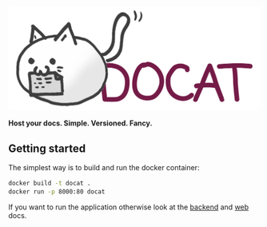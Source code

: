![docat](web/src/assets/docat-teaser.png)

**Host your docs. Simple. Versioned. Fancy.**

## Getting started

The simplest way is to build and run the docker container:

```sh
docker build -t docat .
docker run -p 8000:80 docat
```

If you want to run the application otherwise look at the
[backend](backend/README.md) and [web](web/README.md) docs.

